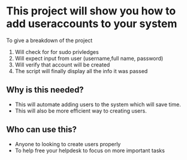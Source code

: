 # This project will show you how to add useraccounts to your system

To give a breakdown of the project

1. Will check for for sudo privledges
2. Will expect input from user (username,full name, password)
3. Will verify that account will be created
4. The script will finally display all the info it was passed

## Why is this needed?

* This will automate adding users to the system which will save time.
* This will also be more efficient way to creating users.

## Who can use this?

* Anyone to looking to create users properly
* To help free your helpdesk to focus on more important tasks


